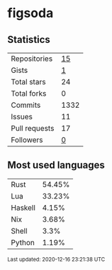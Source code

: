 # figsoda


## Statistics

<table>
    <tr>
        <td>Repositories</td>
        <td><a href="https://github.com/figsoda?tab=repositories">15</a></td>
    </tr>
    <tr>
        <td>Gists</td>
        <td><a href="https://gist.github.com/figsoda">1</a></td>
    </tr>
    <tr>
        <td>Total stars</td>
        <td>24</td>
    </tr>
    <tr>
        <td>Total forks</td>
        <td>0</td>
    </tr>
    <tr>
        <td>Commits</td>
        <td>1332</td>
    </tr>
    <tr>
        <td>Issues</td>
        <td>11</td>
    </tr>
    <tr>
        <td>Pull requests</td>
        <td>17</td>
    </tr>
    <tr>
        <td>Followers</td>
        <td><a href="https://github.com/figsoda?tab=followers">0</a></td>
    </tr>
</table>


## Most used languages

<table>
<tr><td>Rust</td><td>54.45%</td></tr>
<tr><td>Lua</td><td>33.23%</td></tr>
<tr><td>Haskell</td><td>4.15%</td></tr>
<tr><td>Nix</td><td>3.68%</td></tr>
<tr><td>Shell</td><td>3.3%</td></tr>
<tr><td>Python</td><td>1.19%</td></tr>
</table>


<sub>Last updated: 2020-12-16 23:21:38 UTC</sub>
